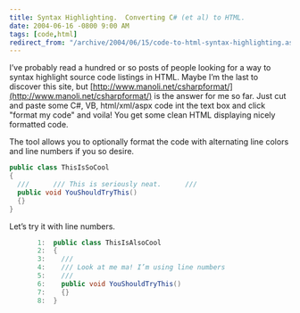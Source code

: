 ```yaml
---
title: Syntax Highlighting.  Converting C# (et al) to HTML.
date: 2004-06-16 -0800 9:00 AM
tags: [code,html]
redirect_from: "/archive/2004/06/15/code-to-html-syntax-highlighting.aspx/"
---
```


I’ve probably read a hundred or so posts of people looking for a way to
syntax highlight source code listings in HTML. Maybe I’m the last to
discover this site, but
[http://www.manoli.net/csharpformat/](http://www.manoli.net/csharpformat/)
is the answer for me so far. Just cut and paste some C#, VB,
html/xml/aspx code int the text box and click "format my code" and
voila! You get some clean HTML displaying nicely formatted code.

The tool allows you to optionally format the code with alternating line
colors and line numbers if you so desire.

```csharp
public class ThisIsSoCool
{
  ///      /// This is seriously neat.      ///      
  public void YouShouldTryThis()
  {}
}
```

Let’s try it with line numbers.

```csharp
       1:  public class ThisIsAlsoCool
       2:  {
       3:    /// 
       4:    /// Look at me ma! I’m using line numbers
       5:    /// 
       6:    public void YouShouldTryThis()
       7:    {}
       8:  }
```
